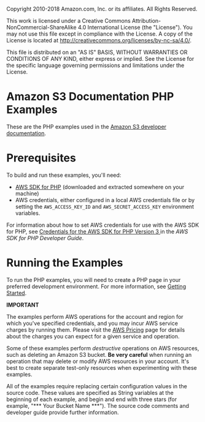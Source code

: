   Copyright 2010-2018 Amazon.com, Inc. or its affiliates. All Rights Reserved.

   This work is licensed under a Creative Commons Attribution-NonCommercial-ShareAlike 4.0
   International License (the "License"). You may not use this file except in compliance with the
   License. A copy of the License is located at http://creativecommons.org/licenses/by-nc-sa/4.0/.

   This file is distributed on an "AS IS" BASIS, WITHOUT WARRANTIES OR CONDITIONS OF ANY KIND,
   either express or implied. See the License for the specific language governing permissions and
   limitations under the License.



Amazon S3 Documentation PHP Examples
==============================================


These are the PHP examples used in the [Amazon S3 developer documentation](https://docs.aws.amazon.com/AmazonS3/latest/dev/Welcome.html).

Prerequisites
=============

To build and run these examples, you'll need:

* [AWS SDK for PHP](https://aws.amazon.com/sdk-for-php/>) (downloaded and extracted somewhere on
  your machine)
* AWS credentials, either configured in a local AWS credentials file or by setting the
  ``AWS_ACCESS_KEY_ID`` and ``AWS_SECRET_ACCESS_KEY`` environment variables.

For information about how to set AWS credentials for use with the AWS SDK for PHP,
see [Credentials for the AWS SDK for PHP Version 3 ](https://docs.aws.amazon.com/sdk-for-php/v3/developer-guide/guide_credentials.html>) in the *AWS
SDK for PHP Developer Guide*.

Running the Examples
====================

To run the PHP examples, you will need to create a PHP page in your preferred development environment.
For more information, see [Getting Started](https://docs.aws.amazon.com/sdk-for-php/v3/developer-guide/getting-started_index.html>). 

**IMPORTANT**

   The examples perform AWS operations for the account and region for which you've specified
   credentials, and you may incur AWS service charges by running them. Please visit the [AWS Pricing](https://aws.amazon.com/pricing/>) page for details about the charges you can
   expect for a given service and operation.

   Some of these examples perform *destructive* operations on AWS resources, such as deleting an
   Amazon S3 bucket. **Be very careful** when running an operation that
   may delete or modify AWS resources in your account. It's best to create separate test-only
   resources when experimenting with these examples.

All of the examples require replacing certain configuration values in the source code. These values
are specified as String variables at the beginning of each example, and begin and end with three stars
(for example, "\*\*\* Your Bucket Name \*\*\*"). The source code comments and developer guide provide
further information.
